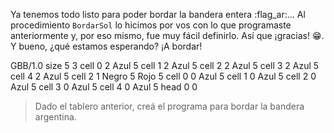 <gs-attire attire-url="https://raw.githubusercontent.com/MumukiProject/mumuki-guia-gobstones-escuela-del-futuro-secundaria/master/assets/attires/config_1587655040758.json"></gs-attire>

Ya tenemos todo listo para poder bordar la bandera entera :flag_ar:... Al procedimiento `BordarSol` lo hicimos por vos con lo que programaste anteriormente y, por eso mismo, fue muy fácil definirlo. Así que ¡gracias! :grin:. Y bueno, ¿qué estamos esperando? ¡A bordar! 

<gs-board>
     GBB/1.0
     size 5 3
     cell 0 2 Azul 5 
     cell 1 2 Azul 5 
     cell 2 2 Azul 5 
     cell 3 2 Azul 5 
     cell 4 2 Azul 5 
     cell 2 1 Negro 5 Rojo 5 
     cell 0 0 Azul 5 
     cell 1 0 Azul 5 
     cell 2 0 Azul 5 
     cell 3 0 Azul 5 
     cell 4 0 Azul 5 
     head 0 0
</gs-board>

> Dado el tablero anterior, creá el programa para bordar la bandera argentina.
